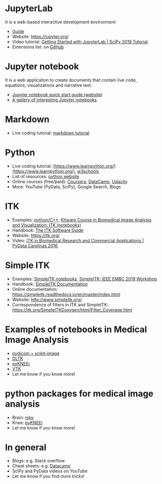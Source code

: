 # JupyterLab
It is a web-based interactive development environment  
- [Guide](guide.readthedocs.io/en/latest/index.html)   
- Website: https://jupyter.org/
- Video tutorial: [Getting Started with JupyterLab | SciPy 2019 Tutorial](https://www.youtube.com/watch?v=RFabWieskak)  
- Extensions list: on [GitHub](https://github.com/topics/jupyterlab-extension)


# Jupyter notebook
It is a web application to create documents that contain live code, equations, visualizations and narrative text. 
- [Jupyter notebook quick start guide (website)](https://jupyter-notebook-beginner-guide.readthedocs.io/en/latest/)
- [A gallery of interesting Jupyter notebooks](https://github.com/jupyter/jupyter/wiki/A-gallery-of-interesting-Jupyter-Notebooks)

# Markdown  
- Live coding tutorial: [markdown tutorial](https://www.markdowntutorial.com/)

# Python  
- Live coding tutorial: [https://www.learnpython.org/](https://www.learnpython.org/), [w3schools](https://www.w3schools.com/python/default.asp)
- List of resources: [python website](https://www.python.org/about/gettingstarted/)  
- Online courses (free/paid): [Coursera](https://www.coursera.org/), [DataCamp](https://www.datacamp.com/), [Udacity](https://www.udacity.com/) 
- More: YouTube (PyData, SciPy), Google Search, Blogs  

# ITK   
- Examples: [python/C++](https://itk.org/ITKExamples/src/index.html), [Kitware Course in Biomedical Image Analysis and Visualization: ITK (notebooks)](https://github.com/KitwareMedicalPublications/2018-05-30-KRSCourseInBiomedicalImageAnalysisAndVisualization)
- Handbook: [The ITK Software Guide](https://itk.org/ItkSoftwareGuide.pdf)
- Website: https://itk.org/  
- Video: [ITK in Biomedical Research and Commercial Applications | PyData Carolinas 2016](https://www.youtube.com/watch?v=xlsHrS8kSIg)  

# Simple ITK 
- Examples: [SimpleITK notebooks](https://insightsoftwareconsortium.github.io/SimpleITK-Notebooks/), [SimpleITK: IEEE EMBC 2019 Workshop](https://github.com/SimpleITK/EMBC2019_WORKSHOP)
- Handbook: [SimpleITK Documentation](https://readthedocs.org/projects/simpleitk/downloads/pdf/master/) 
- Online documentation: https://simpleitk.readthedocs.io/en/master/index.html
- Website: http://www.simpleitk.org/  
- Correspondence of filters in ITK and SimpleITK: https://itk.org/SimpleITKDoxygen/html/Filter_Coverage.html

# Examples of notebooks in Medical Image Analysis
- [pydicom + scikit-image](http://uwmsk.org/jupyter/Jupyter_DICOM_toolbox.html)
- [DLTK](https://github.com/DLTK/DLTK/tree/master/examples/tutorials)
- [pyKNEEr](https://sbonaretti.github.io/pyKNEEr/)   
- [VTK](https://lorensen.github.io/VTKExamples/site/Python/)
- Let me know if you know more!

# python packages for medical image analysis  
- Brain: [nipy](https://nipy.org/)  
- Knee: [pyKNEEr](https://sbonaretti.github.io/pyKNEEr/)  
- Let me know if you know more!

# In general
- Blogs: e.g. Stack overflow  
- Cheat sheets: e.g. [Datacamp](https://www.datacamp.com/community/data-science-cheatsheets)  
- SciPy and PyData videos on YouTube
- Let me know if you find more tricks!
